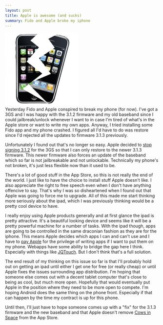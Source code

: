 ```yaml
---
layout: post
title: Apple is awesome (and sucks)
summary: Fido and Apple broke my iphone
---
```


<div class="floatyimg"><img src="/images/iphone-borked.jpg" title="Broken iphone" alt="Broken iphone" /></div>
Yesterday Fido and Apple conspired to break my phone (for now).  I've got a 3GS and I was happy with the 3.1.2 firmware and my old baseband since I could jailbreak/unlock whenever I want to in case I'm tired of what's in the Apple store or want to write my own apps.  Anyway, I tried installing some Fido app and my phone crashed.  I figured all I'd have to do was restore since I'd rejected all the updates to firmware 3.1.3 previously.

Unfortunately I found out that's no longer so easy.  Apple decided to [stop signing 3.1.2](http://www.iphoneincanada.ca/unlocking/warning-apple-stops-signing-firmware-3-1-2-for-iphone-3gs/) for the 3GS so that I can only restore to the newer 3.1.3 firmware.  This newer firmware also forces an update of the baseband which so far is not jailbreakable and not unlockable.  Technically my phone's not broken, it's just less flexible now than it used to be.

There's a lot of good stuff in the App Store, so this is not really the end of the world.  I just like to have the choice to install stuff Apple doesn't like.  I also appreciate the right to free speech even when I don't have anything offencive to say.  That's why I was so disheartened when I found out that Apple was going to force me to upgrade.  All of this made me start thinking more seriously about the ipad, which I was previously thinking would be a pretty cool device to have.

I really enjoy using Apple products generally and at first glance the ipad is pretty attractive.  It's a beautiful looking device and seems like it will be a pretty powerful machine for a number of tasks.  With the ipad though, apps are going to be controlled in the same draconian fashion as they are for the iphone.  This means Apple decides which apps I can and can't use and I have to [pay Apple](http://developer.apple.com/programs/iphone/) for the privilege of writing apps if I want to put them on my phone.  Webapps have some ability to bridge the gap here I think.  Especially with things like [JQTouch](http://www.jqtouch.com/).  But I don't think that's a full solution.

The end result of my thinking on this issue so far is that I'll probably hold out on getting an ipad until either I get one for free (or really cheap) or until Apple fixes the issues surrounding app distribution.  I'm hoping that someone else comes out with a decent tablet computer that's close to being as cool, but much more open.  Hopefully that would eventually put Apple in the position where they need to be more open to compete.  I'm hoping Android does the same thing on the phone front.  Especially if that can happen by the time my contract is up for this phone.

Until then, I'll just have to hope someone comes up with a "fix" for the 3.1.3 firmware and the new baseband and that Apple doesn't remove [Cows in Space](http://www.donutgames.com/iphone_games.php) from the App Store.
